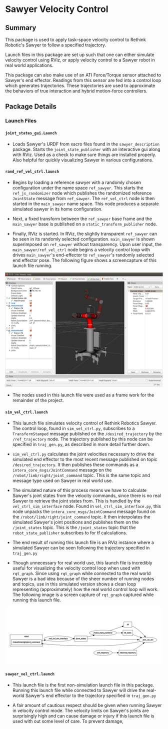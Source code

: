 # Sawyer Velocity Control

## Summary
This package is used to apply task-space velocity control to Rethink Robotic's Sawyer
to follow a specified trajectory.

Launch files in this package are set up such that one can either simulate velocity
control using RViz, or apply velocity control to a Sawyer robot in real world applications.

This package can also make use of an ATI Force/Torque sensor attached to Sawyer's
end effector. Readings from this sensor are fed into a control loop which generates
trajectories. These trajectories are used to approximate the behaviors of true interaction
and hybrid motion-force controllers.


## Package Details
### Launch Files
#### `joint_states_gui.Launch`
* Loads Sawyer's URDF from xacro files found in the `sawyer_description` package.
Starts the `joint_state_publisher` with an interactive gui along with RViz.
Used as a check to make sure things are installed properly. Also helpful for
quickly visualizing Sawyer in various configurations.

#### `rand_ref_vel_ctrl.launch`
* Begins by loading a reference sawyer with a randomly chosen configuration under
the name space `ref_sawyer`. This starts the `ref_js_randomizer` node which
publishes the randomized reference `JointState` message from `ref_sawyer`.
The `ref_vel_ctrl` node is then started in the `main_sawyer` name space. This
node produces a separate simulated sawyer in its home configuration.

* Next, a fixed transform between the `ref_sawyer` base frame and the `main_sawyer`
base is published on a `static_transform_publisher` node.

* Finally, RViz is started. In RViz, the slightly transparent `ref_sawyer` can be seen in its randomly
selected configuration. `main_sawyer` is shown superimposed on `ref_sawyer` without
transparency. Upon user input, the `main_sawyer/ref_vel_ctrl` node begins a velocity
control loop with drives `main_sawyer`'s end-effector to `ref_sawyer`'s randomly
selected end effector pose. The following figure shows a screencapture of this launch file running.

![rand_ref_vel_ctrl.launch running](images/ref_ctrl_screencap.png)

* The nodes used in this launch file were used as a frame work for the remainder of the
project.

#### `sim_vel_ctrl.launch`

* This launch file simulates velocity control of Rethink Robotics Sawyer. The control loop,
found in `sim_vel_ctrl.py`, subscribes to a `TransformStamped` message published on the
`/desired_trajectory` by the `/ref_trajectory` node. The trajectory published by this node
can be specified in `traj_gen.py`, as described in more detail further down.

* `sim_vel_ctrl.py` calculates the joint velocities necessary to drive the simulated
end effector to the most recent message published on topic `/desired_trajectory`.
It then publishes these commands as a `intera_core_msgs/JointCommand` message on
the `/robot/limb/right/joint_command` topic. This is the same topic and message
type used on Sawyer in real world use.

* The simulated nature of this process means we have to calculate Sawyer's joint states
from the velocity commands, since there is no real Sawyer to retrieve the joint states from.
This is handled by the `vel_ctrl_sim_interface` node. Found in `vel_ctrl_sim_interface.py`,
this node unpacks the `intera_core_msgs/JointCommand` message found on the
`/robot/limb/right/joint_command` topic. It then interpolates the simulated
Sawyer's joint positions and publishes them on the `/joint_states` topic. This is
the `/joint_states` topic that the `robot_state_publisher` subscribes to for tf calculations.

* The end result of running this launch file is an RViz instance where a simulated
Sawyer can be seen following the trajectory specified in `traj_gen.py`

* Though unnecessary for real world use, this launch file is incredibly useful
for visualizing the velocity control loop when used with `rqt_graph`. Since using
`rqt_graph` while connected to the real world Sawyer is a bad idea because of the sheer
number of running nodes and topics, use in this simulated version shows a clean loop
representing (approximately) how the real world control loop will work. The following image is
a screen capture of `rqt_graph` captured while running this launch file.

![and rqt_graph view of sim_vel_ctrl.launch](images/sim_vel_ctrl_rqt_graph.png)

#### `sawyer_vel_ctrl.launch`

* This launch file is the first non-simulation launch file in this package. Running
this launch file while connected to Sawyer will drive the real-world Sawyer's end effector
to the trajectory specified in `traj_gen.py`

* A fair amount of cautious respect should be given when running Sawyer in velocity control
mode. The velocity limits on Sawyer's joints are surprisingly high and can cause damage
or injury if this launch file is used with out some level of care. To prevent damage, 
